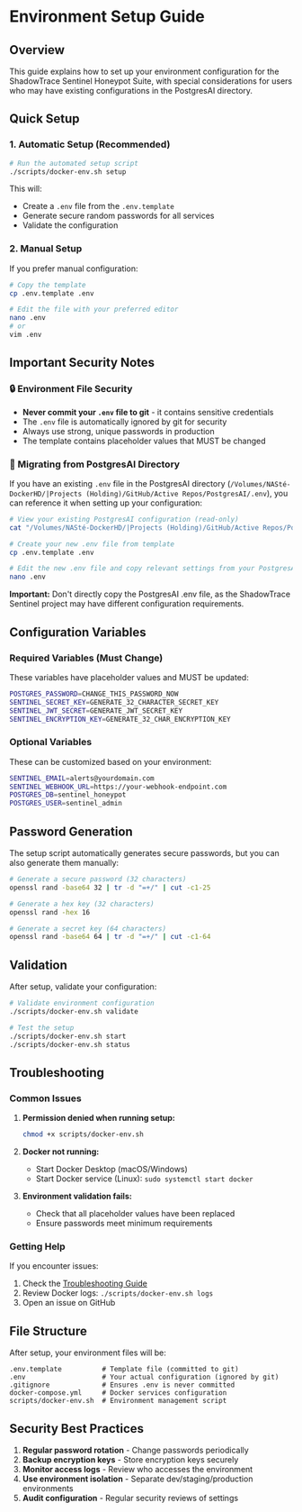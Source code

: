 # Environment Setup Guide

## Overview

This guide explains how to set up your environment configuration for the ShadowTrace Sentinel Honeypot Suite, with special considerations for users who may have existing configurations in the PostgresAI directory.

## Quick Setup

### 1. Automatic Setup (Recommended)

```bash
# Run the automated setup script
./scripts/docker-env.sh setup
```

This will:
- Create a `.env` file from the `.env.template`
- Generate secure random passwords for all services
- Validate the configuration

### 2. Manual Setup

If you prefer manual configuration:

```bash
# Copy the template
cp .env.template .env

# Edit the file with your preferred editor
nano .env
# or
vim .env
```

## Important Security Notes

### 🔒 Environment File Security

- **Never commit your `.env` file to git** - it contains sensitive credentials
- The `.env` file is automatically ignored by git for security
- Always use strong, unique passwords in production
- The template contains placeholder values that MUST be changed

### 🔄 Migrating from PostgresAI Directory

If you have an existing `.env` file in the PostgresAI directory (`/Volumes/NASté-DockerHD/|Projects (Holding)/GitHub/Active Repos/PostgresAI/.env`), you can reference it when setting up your configuration:

```bash
# View your existing PostgresAI configuration (read-only)
cat "/Volumes/NASté-DockerHD/|Projects (Holding)/GitHub/Active Repos/PostgresAI/.env"

# Create your new .env file from template
cp .env.template .env

# Edit the new .env file and copy relevant settings from your PostgresAI configuration
nano .env
```

**Important:** Don't directly copy the PostgresAI .env file, as the ShadowTrace Sentinel project may have different configuration requirements.

## Configuration Variables

### Required Variables (Must Change)

These variables have placeholder values and MUST be updated:

```bash
POSTGRES_PASSWORD=CHANGE_THIS_PASSWORD_NOW
SENTINEL_SECRET_KEY=GENERATE_32_CHARACTER_SECRET_KEY
SENTINEL_JWT_SECRET=GENERATE_JWT_SECRET_KEY
SENTINEL_ENCRYPTION_KEY=GENERATE_32_CHAR_ENCRYPTION_KEY
```

### Optional Variables

These can be customized based on your environment:

```bash
SENTINEL_EMAIL=alerts@yourdomain.com
SENTINEL_WEBHOOK_URL=https://your-webhook-endpoint.com
POSTGRES_DB=sentinel_honeypot
POSTGRES_USER=sentinel_admin
```

## Password Generation

The setup script automatically generates secure passwords, but you can also generate them manually:

```bash
# Generate a secure password (32 characters)
openssl rand -base64 32 | tr -d "=+/" | cut -c1-25

# Generate a hex key (32 characters)
openssl rand -hex 16

# Generate a secret key (64 characters)
openssl rand -base64 64 | tr -d "=+/" | cut -c1-64
```

## Validation

After setup, validate your configuration:

```bash
# Validate environment configuration
./scripts/docker-env.sh validate

# Test the setup
./scripts/docker-env.sh start
./scripts/docker-env.sh status
```

## Troubleshooting

### Common Issues

1. **Permission denied when running setup:**
   ```bash
   chmod +x scripts/docker-env.sh
   ```

2. **Docker not running:**
   - Start Docker Desktop (macOS/Windows)
   - Start Docker service (Linux): `sudo systemctl start docker`

3. **Environment validation fails:**
   - Check that all placeholder values have been replaced
   - Ensure passwords meet minimum requirements

### Getting Help

If you encounter issues:
1. Check the [Troubleshooting Guide](docs/TROUBLESHOOTING.md)
2. Review Docker logs: `./scripts/docker-env.sh logs`
3. Open an issue on GitHub

## File Structure

After setup, your environment files will be:

```
.env.template          # Template file (committed to git)
.env                   # Your actual configuration (ignored by git)
.gitignore             # Ensures .env is never committed
docker-compose.yml     # Docker services configuration
scripts/docker-env.sh  # Environment management script
```

## Security Best Practices

1. **Regular password rotation** - Change passwords periodically
2. **Backup encryption keys** - Store encryption keys securely
3. **Monitor access logs** - Review who accesses the environment
4. **Use environment isolation** - Separate dev/staging/production environments
5. **Audit configuration** - Regular security reviews of settings
